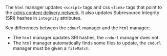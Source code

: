 The `html` manager updates `<script>` tags and  css `<link>` tags that point to the [cdnjs content delivery network](https://cdnjs.com/).
It also updates Subresource Integrity (SRI) hashes in `integrity` attributes.

Key differences between the `cdnurl` manager and the `html` manager:

- The `html` manager updates SRI hashes, the `cndurl` manager does not.
- The `html` manager automatically finds some files to update, the `cndurl` manager must be given a `fileMatch`.
